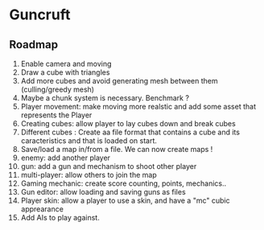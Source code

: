 # Guncruft

## Roadmap

1. Enable camera and moving
2. Draw a cube with triangles
3. Add more cubes and avoid generating mesh between them (culling/greedy mesh)
4. Maybe a chunk system is necessary. Benchmark ?
5. Player movement: make moving more realstic and add some asset that represents the Player
6. Creating cubes: allow player to lay cubes down and break cubes
7. Different cubes : Create aa file format that contains a cube and its caracteristics and that is loaded on start.
8. Save/load a map in/from a file. We can now create maps !
9. enemy: add another player
10. gun: add a gun and mechanism to shoot other player
11. multi-player: allow others to join the map
12. Gaming mechanic: create score counting, points, mechanics..
13. Gun editor: allow loading and saving guns as files
14. Player skin: allow a player to use a skin, and have a "mc" cubic apprearance
15. Add AIs to play against.
